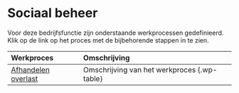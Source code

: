 # Sociaal beheer

Voor deze bedrijfsfunctie zijn onderstaande werkprocessen gedefinieerd. Klik op de link op het proces met de bijbehorende stappen in te zien.

Werkproces | Omschrijving
:--- | :---
[Afhandelen overlast](afhandelen-overlast/) | Omschrijving van het werkproces {.wp-table}
